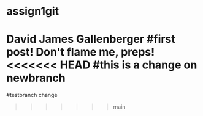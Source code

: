 # assign1git
David James Gallenberger
#first post! Don't flame me, preps!
<<<<<<< HEAD
#this is a change on newbranch
=======
#testbranch change
>>>>>>> main
